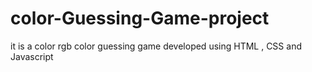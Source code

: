 # color-Guessing-Game-project
it is a color rgb color guessing game developed using HTML , CSS and Javascript

